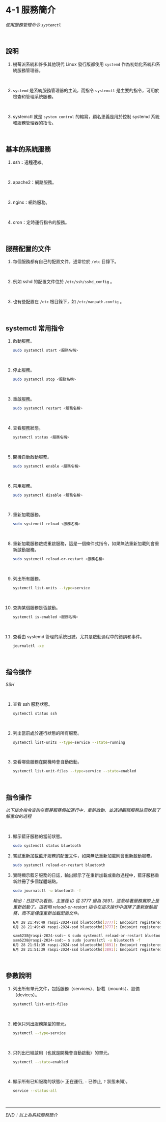 # 4-1 服務簡介

_使用服務管理命令 `systemctl`_

<br>

## 說明

1. 樹莓派系統和許多其他現代 Linux 發行版都使用 `systemd` 作為初始化系統和系統服務管理器。

<br>

2. `systemd` 是系統服務管理器的主流，而指令 `systemctl` 是主要的指令，可用於檢查和管理系統服務。

<br>

3. systemctl 就是 `system control` 的縮寫，顧名思義是用於控制 systemd 系統和服務管理器的指令。

<br>

## 基本的系統服務

1. ssh：遠程連線。

<br>

2. apache2：網路服務。

<br>

3. nginx：網路服務。

<br>

4. cron：定時運行指令的服務。

<br>

## 服務配置的文件

1. 每個服務都有自己的配置文件，通常位於 `/etc` 目錄下。

<br>

2. 例如 sshd 的配置文件位於 `/etc/ssh/sshd_config` 。

<br>

3. 也有些配置在 `/etc` 根目錄下，如 `/etc/manpath.config` 。

<br>

## systemctl 常用指令

1. 啟動服務。

    ```bash
    sudo systemctl start <服務名稱>
    ```

<br>

2. 停止服務。

    ```bash
    sudo systemctl stop <服務名稱>
    ```

<br>

3. 重啟服務。

    ```bash
    sudo systemctl restart <服務名稱>
    ```

<br>

4. 查看服務狀態。

    ```bash
    systemctl status <服務名稱>
    ```

<br>

5. 開機自動啟動服務。

    ```bash
    sudo systemctl enable <服務名稱>
    ```

<br>

6. 禁用服務。

    ```bash
    sudo systemctl disable <服務名稱>
    ```

<br>

7. 重新加載服務。

    ```bash
    sudo systemctl reload <服務名稱>
    ```

<br>

8. 重新加載服務啟或重啟服務，這是一個條件式指令，如果無法重新加載則會重新啟動服務。

    ```bash
    sudo systemctl reload-or-restart <服務名稱>
    ```

<br>

9. 列出所有服務。

    ```bash
    systemctl list-units --type=service
    ```

<br>

10. 查詢某個服務是否啟動。

    ```bash
    systemctl is-enabled <服務名稱>
    ```

<br>

11. 查看由 systemd 管理的系統日誌，尤其是啟動過程中的錯誤和事件。

    ```bash
    journalctl -xe
    ```

<br>

## 指令操作

_SSH_

<br>

1. 查看 ssh 服務狀態。

    ```bash
    systemctl status ssh
    ```

<br>

2. 列出當前處於運行狀態的所有服務。

    ```bash
    systemctl list-units --type=service --state=running
    ```

<br>

3. 查看哪些服務在開機時會自動啟動。

    ```bash
    systemctl list-unit-files --type=service --state=enabled
    ```

<br>

## 指令操作

_以下結合指令查詢在藍芽服務假如運行中，重新啟動，並透過觀察服務註冊狀態了解重啟的過程_

<br>

1. 顯示藍牙服務的當前狀態。

    ```bash
    sudo systemctl status bluetooth
    ```

2. 嘗試重新加載藍牙服務的配置文件，如果無法重新加載則會重新啟動服務。

    ```bash
    sudo systemctl reload-or-restart bluetooth
    ```

3. 實時顯示藍牙服務的日誌，輸出顯示了在重新加載或重啟過程中，藍牙服務重新註冊了多個媒體端點。

    ```bash
    sudo journalctl -u bluetooth -f
    ```

    _輸出：日誌可以看到，主進程 ID 從 3777 變為 3891，這意味著服務實際上是重新啟動了。這表明 reload-or-restart 指令在這次操作中選擇了重新啟動服務，而不是僅僅重新加載配置文件。_

    ```bash
    6月 28 21:49:49 raspi-2024-ssd bluetoothd[3777]: Endpoint registered: sender=:1.25 path=/MediaEndpo>
    6月 28 21:49:49 raspi-2024-ssd bluetoothd[3777]: Endpoint registered: sender=:1.25 path=/MediaEndpo>

    sam6238@raspi-2024-ssd:~ $ sudo systemctl reload-or-restart bluetooth
    sam6238@raspi-2024-ssd:~ $ sudo journalctl -u bluetooth -f
    6月 28 21:51:39 raspi-2024-ssd bluetoothd[3891]: Endpoint registered: sender=:1.25 path=/MediaEndpoint/A2DPSource/aptx_ll_1
    6月 28 21:51:39 raspi-2024-ssd bluetoothd[3891]: Endpoint registered: sender=:1.25 path=/MediaEndpoint/A2DPSource/aptx_ll_0
    ```

<br>

## 參數說明

1. 列出所有單元文件，包括服務（services）、掛載（mounts）、設備（devices）。

    ```bash
    systemctl list-unit-files
    ```

<br>

2. 確保只列出服務類型的單元。

    ```bash
    systemctl --type=service
    ```

<br>

3. 只列出已經啟用（也就是開機會自動啟動）的單元。

    ```bash
    systemctl --state=enabled
    ```

<br>

4. 顯示所有已知服務的狀態(`+` 正在運行, `-` 已停止, `?` 狀態未知)。

    ```bash
    service --status-all
    ```

<br>

___

_END：以上為系統服務簡介_
